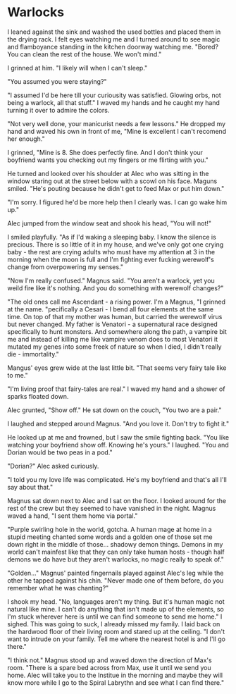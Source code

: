 # Warlocks

I leaned against the sink and washed the used bottles and placed them in the drying rack. I felt eyes watching me and I turned around to see magic and flamboyance standing in the kitchen doorway watching me.  "Bored?  You can clean the rest of the house.  We won't mind."

I grinned at him.  "I likely will when I can't sleep."

"You assumed you were staying?"

"I assumed I'd be here till your curiousity was satisfied.  Glowing orbs, not being a warlock, all that stuff."  I waved my hands and he caught my hand turning it over to admire the colors.  

"Not very well done, your manicurist needs a few lessons."  He dropped my hand and waved his own in front of me, "Mine is excellent I can't recomend her enough."


I grinned, "Mine is 8.  She does perfectly fine.  And I don't think your boyfriend wants you checking out my fingers or me flirting with you."

He turned and looked over his shoulder at Alec who was sitting in the window staring out at the street below with a scowl on his face.  Maguns smiled.  "He's pouting because he didn't get to feed Max or put him down."

"I'm sorry.  I figured he'd be more help then I clearly was.  I can go wake him up."

Alec jumped from the window seat and shook his head, "You will not!"

I smiled playfully.  "As if I'd waking a sleeping baby.  I know the silence is precious.  There is so little of it in my house, and we've only got one crying baby - the rest are crying adults who must have my attention at 3 in the morning when the moon is full and I'm fighting ever fucking werewolf's change from overpowering my senses."

"Now I'm really confused."  Magnus said.  "You aren't a warlock, yet you weild fire like it's nothing.  And you do something with werewolf changes?"

"The old ones call me Ascendant - a rising power.  I'm a Magnus, "I grinned at the name.  "pecifically a Cesari - I bend all four elements at the same time.  On top of that my mother was human, but carried the werewolf virus but never changed.  My father is Venatori - a supernatural race designed specifically to hunt monsters.  And somewhere along the path, a vampire bit me and instead of killing me like vampire venom does to most Venatori it mutated my genes into some freek of nature so when I died, I didn't really die - immortality."

Mangus' eyes grew wide at the last little bit.  "That seems very fairy tale like to me."

"I'm living proof that fairy-tales are real."  I waved my hand and a shower of sparks floated down.

Alec grunted, "Show off."  He sat down on the couch, "You two are a pair."

I laughed and stepped around Magnus.  "And you love it.  Don't try to fight it."

He looked up at me and frowned, but I saw the smile fighting back.  "You like watching your boyfriend show off.  Knowing he's yours."  I laughed.  "You and Dorian would be two peas in a pod."

"Dorian?"  Alec asked curiously.

"I told you my love life was complicated.  He's my boyfriend and that's all I'll say about that."

Magnus sat down next to Alec and I sat on the floor. I looked around for the rest of the crew but they seemed to have vanished in the night.  Magnus waved a hand, "I sent them home via portal."

"Purple swirling hole in the world, gotcha.  A human mage at home in a stupid meeting chanted some words and a golden one of those set me down right in the middle of those... shadowy demon things.  Demons in my world can't mainfest like that they can only take human hosts - though half demons we do have but they aren't warlocks, no magic really to speak of."

"Golden..."  Magnus' painted fingernails played against Alec's leg while the other he tapped against his chin.  "Never made one of them before, do you remember what he was chanting?"

I shook my head.  "No, languages aren't my thing.  But it's human magic not natural like mine.  I can't do anything that isn't made up of the elements, so I'm stuck wherever here is until we can find someone to send me home."  I sighed.  This was going to suck, I already missed my family.  I laid back on the hardwood floor of their living room and stared up at the ceiling.  "I don't want to intrude on your family.  Tell me where the nearest hotel is and I'll go there."

"I think not."  Magnus stood up and waved down the direction of Max's room.  "There is a spare bed across from Max, use it until we send you home.  Alec will take you to the Institue in the morning and maybe they will know more while I go to the Spiral Labrythn and see what I can find there."

